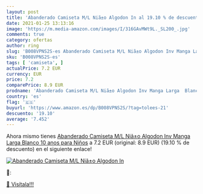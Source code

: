 ```yaml
---
layout: post
title: 'Abanderado Camiseta M/L Niã±o Algodon In al 19.10 % de descuento'
date: 2021-01-25 13:13:16
image: 'https://m.media-amazon.com/images/I/316GAvMWt9L._SL200_.jpg'
comments: true
category: ofertas
author: ring
slug: 'B008VPNS2S-es Abanderado Camiseta M/L Niã±o Algodon Inv Manga Larga...'
sku: 'B008VPNS2S-es'
tags: [ 'camiseta', ]
actualPrice: 7.2 EUR
currency: EUR
price: 7.2
comparePrice: 8.9 EUR
prodname: 'Abanderado Camiseta M/L Niã±o Algodon Inv Manga Larga  Blanco  10 anos para Niños'
country: 'es'
flag: '🇪🇸'
buyurl: 'https://www.amazon.es/dp/B008VPNS2S/?tag=tolees-21'
descuento: '19.10'
average: '7.452'
---
```


Ahora mismo tienes [Abanderado Camiseta M/L Niã±o Algodon Inv Manga Larga  Blanco  10 anos para Niños](https://www.amazon.es/dp/B008VPNS2S/?tag=tolees-21) a 7.2 EUR (original: 8.9 EUR) (19.10 %  de descuento) en el siguiente enlace!

[![Abanderado Camiseta M/L Niã±o Algodon In](https://m.media-amazon.com/images/I/316GAvMWt9L._SL200_.jpg)](https://www.amazon.es/dp/B008VPNS2S/?tag=tolees-21)

🔎:


[🛒 Visítala!!!](https://www.amazon.es/dp/B008VPNS2S/?tag=tolees-21)
